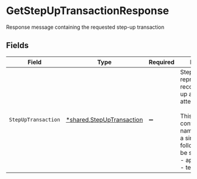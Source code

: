 # GetStepUpTransactionResponse

Response message containing the requested step-up transaction


## Fields

| Field                                                                                                                                                                                                            | Type                                                                                                                                                                                                             | Required                                                                                                                                                                                                         | Description                                                                                                                                                                                                      |
| ---------------------------------------------------------------------------------------------------------------------------------------------------------------------------------------------------------------- | ---------------------------------------------------------------------------------------------------------------------------------------------------------------------------------------------------------------- | ---------------------------------------------------------------------------------------------------------------------------------------------------------------------------------------------------------------- | ---------------------------------------------------------------------------------------------------------------------------------------------------------------------------------------------------------------- |
| `StepUpTransaction`                                                                                                                                                                                              | [*shared.StepUpTransaction](../../../pkg/models/shared/stepuptransaction.md)                                                                                                                                     | :heavy_minus_sign:                                                                                                                                                                                               | StepUpTransaction represents a record of a step-up authentication attempt<br/><br/>This message contains a oneof named target. Only a single field of the following list may be set at a time:<br/>  - approveTask<br/>  - test<br/> |